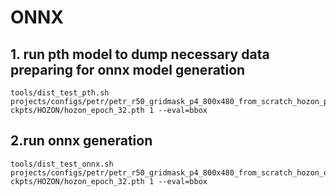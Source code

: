 # ONNX

## 1. run pth model to dump necessary data preparing for onnx model generation
```shell
tools/dist_test_pth.sh projects/configs/petr/petr_r50_gridmask_p4_800x480_from_scratch_hozon_pth.py ckpts/HOZON/hozon_epoch_32.pth 1 --eval=bbox
```


## 2.run onnx generation
```shell
tools/dist_test_onnx.sh projects/configs/petr/petr_r50_gridmask_p4_800x480_from_scratch_hozon_onnx.py ckpts/HOZON/hozon_epoch_32.pth 1 --eval=bbox
```




